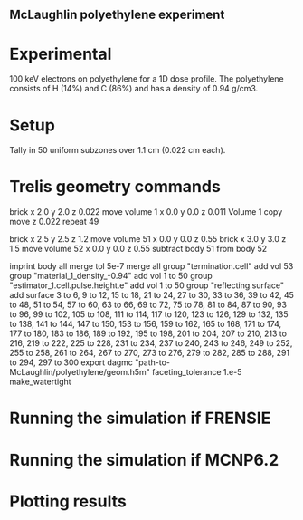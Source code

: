 ## McLaughlin polyethylene experiment ##

# Experimental
100 keV electrons on polyethylene for a 1D dose profile.
The polyethylene consists of H (14%) and C (86%) and has a density of 0.94 g/cm3.

# Setup
Tally in 50 uniform subzones over 1.1 cm (0.022 cm each).

# Trelis geometry commands
brick x 2.0 y 2.0 z 0.022
move volume 1 x 0.0 y 0.0 z 0.011
Volume 1 copy move z 0.022 repeat 49

brick x 2.5 y 2.5 z 1.2
move volume 51 x 0.0 y 0.0 z 0.55
brick x 3.0 y 3.0 z 1.5
move volume 52 x 0.0 y 0.0 z 0.55
subtract body 51 from body 52

imprint body all
merge tol 5e-7
merge all
group "termination.cell" add vol 53
group "material_1_density_-0.94" add vol 1 to 50
group "estimator_1.cell.pulse.height.e" add vol 1 to 50
group "reflecting.surface" add surface 3 to 6, 9 to 12, 15 to 18, 21 to 24, 27 to 30, 33 to 36, 39 to 42, 45 to 48, 51 to 54, 57 to 60, 63 to 66, 69 to 72, 75 to 78, 81 to 84, 87 to 90, 93 to 96, 99 to 102, 105 to 108, 111 to 114, 117 to 120, 123 to 126, 129 to 132, 135 to 138, 141 to 144, 147 to 150, 153 to 156, 159 to 162, 165 to 168, 171 to 174, 177 to 180, 183 to 186, 189 to 192, 195 to 198, 201 to 204, 207 to 210, 213 to 216, 219 to 222, 225 to 228, 231 to 234, 237 to 240, 243 to 246, 249 to 252, 255 to 258, 261 to 264, 267 to 270, 273 to 276, 279 to 282, 285 to 288, 291 to 294, 297 to 300
export dagmc "path-to-McLaughlin/polyethylene/geom.h5m" faceting_tolerance 1.e-5 make_watertight

# Running the simulation if FRENSIE

# Running the simulation if MCNP6.2

# Plotting results